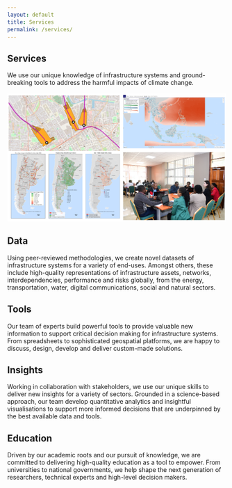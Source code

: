 ```yaml
---
layout: default
title: Services
permalink: /services/
---
```

## Services
We use our unique knowledge of infrastructure systems and ground-breaking tools to
address the harmful impacts of climate change.
<br>
<br>
<img src="/assets/img/services.png" alt="Example services">
<br>
## Data
Using peer-reviewed methodologies, we create novel datasets of infrastructure systems
for a variety of end-uses. Amongst others, these include high-quality representations
of infrastructure assets, networks, interdependencies, performance and risks globally,
from the energy, transportation, water, digital communications, social and natural
sectors.  

## Tools
Our team of experts build powerful tools to provide valuable new information to support
critical decision making for infrastructure systems. From spreadsheets to sophisticated
geospatial platforms, we are happy to discuss, design, develop and deliver custom-made
solutions.

## Insights
Working in collaboration with stakeholders, we use our unique skills to deliver new
insights for a variety of sectors. Grounded in a science-based approach, our team develop
quantitative analytics and insightful visualisations to support more informed decisions
that are underpinned by the best available data and tools. 

## Education
Driven by our academic roots and our pursuit of knowledge, we are committed to delivering
high-quality education as a tool to empower. From universities to national governments,
we help shape the next generation of researchers, technical experts and high-level
decision makers. 
